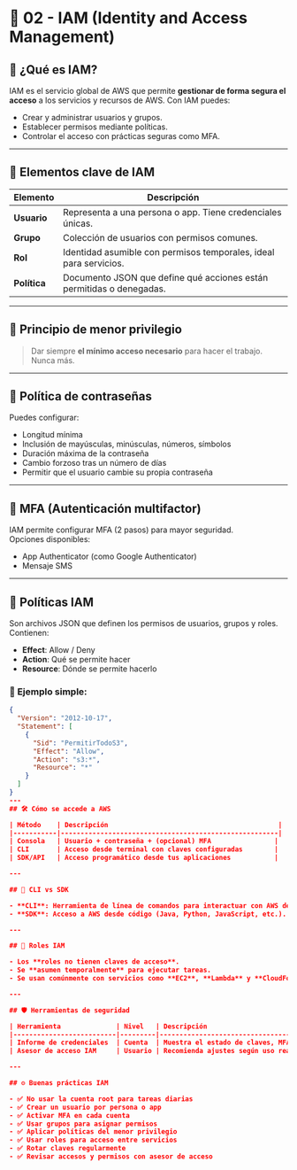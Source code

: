 # 🔐 02 - IAM (Identity and Access Management)

## 📘 ¿Qué es IAM?

IAM es el servicio global de AWS que permite **gestionar de forma segura el acceso** a los servicios y recursos de AWS. Con IAM puedes:

- Crear y administrar usuarios y grupos.
- Establecer permisos mediante políticas.
- Controlar el acceso con prácticas seguras como MFA.

---

## 👥 Elementos clave de IAM

| Elemento     | Descripción |
|--------------|-------------|
| **Usuario**  | Representa a una persona o app. Tiene credenciales únicas. |
| **Grupo**    | Colección de usuarios con permisos comunes. |
| **Rol**      | Identidad asumible con permisos temporales, ideal para servicios. |
| **Política** | Documento JSON que define qué acciones están permitidas o denegadas. |

---

## 🧱 Principio de menor privilegio

> Dar siempre **el mínimo acceso necesario** para hacer el trabajo. Nunca más.

---

## 🔑 Política de contraseñas

Puedes configurar:
- Longitud mínima
- Inclusión de mayúsculas, minúsculas, números, símbolos
- Duración máxima de la contraseña
- Cambio forzoso tras un número de días
- Permitir que el usuario cambie su propia contraseña

---

## 🔐 MFA (Autenticación multifactor)

IAM permite configurar MFA (2 pasos) para mayor seguridad.  
Opciones disponibles:
- App Authenticator (como Google Authenticator)
- Mensaje SMS

---

## 🧾 Políticas IAM

Son archivos JSON que definen los permisos de usuarios, grupos y roles.  
Contienen:
- **Effect**: Allow / Deny
- **Action**: Qué se permite hacer
- **Resource**: Dónde se permite hacerlo

### 🧪 Ejemplo simple:

```json
{
  "Version": "2012-10-17",
  "Statement": [
    {
      "Sid": "PermitirTodoS3",
      "Effect": "Allow",
      "Action": "s3:*",
      "Resource": "*"
    }
  ]
}
---
## 🛠️ Cómo se accede a AWS

| Método    | Descripción                                           |
|-----------|-------------------------------------------------------|
| Consola   | Usuario + contraseña + (opcional) MFA                |
| CLI       | Acceso desde terminal con claves configuradas        |
| SDK/API   | Acceso programático desde tus aplicaciones           |

---

## 🧰 CLI vs SDK

- **CLI**: Herramienta de línea de comandos para interactuar con AWS desde la terminal.
- **SDK**: Acceso a AWS desde código (Java, Python, JavaScript, etc.).

---

## 👣 Roles IAM

- Los **roles no tienen claves de acceso**.
- Se **asumen temporalmente** para ejecutar tareas.
- Se usan comúnmente con servicios como **EC2**, **Lambda** y **CloudFormation**.

---

## 🛡️ Herramientas de seguridad

| Herramienta              | Nivel   | Descripción                                      |
|--------------------------|---------|--------------------------------------------------|
| Informe de credenciales  | Cuenta  | Muestra el estado de claves, MFA, contraseñas... |
| Asesor de acceso IAM     | Usuario | Recomienda ajustes según uso real de servicios   |

---

## ⚙️ Buenas prácticas IAM

- ✅ No usar la cuenta root para tareas diarias  
- ✅ Crear un usuario por persona o app  
- ✅ Activar MFA en cada cuenta  
- ✅ Usar grupos para asignar permisos  
- ✅ Aplicar políticas del menor privilegio  
- ✅ Usar roles para acceso entre servicios  
- ✅ Rotar claves regularmente  
- ✅ Revisar accesos y permisos con asesor de acceso  
